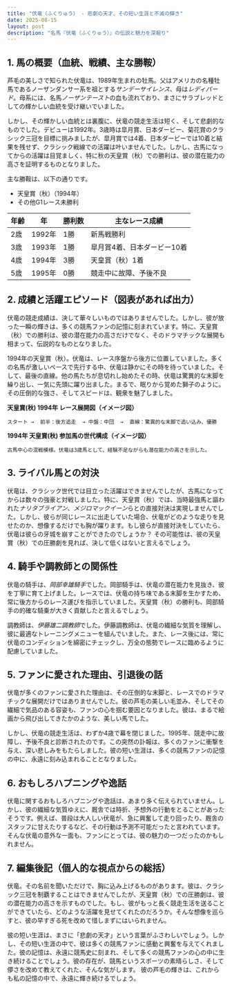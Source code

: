 ```yaml
---
title: "伏竜（ふくりゅう） - 悲劇の天才、その短い生涯と不滅の輝き"
date: 2025-08-15
layout: post
description: "名馬『伏竜（ふくりゅう）』の伝説と魅力を深堀り"
---
```


## 1. 馬の概要（血統、戦績、主な勝鞍）

芦毛の美しさで知られた伏竜は、1989年生まれの牡馬。父はアメリカの名種牡馬であるノーザンダンサー系を祖とする*サンデーサイレンス*、母は*レディバード*。母系には、名馬*ノーザンテースト*の血も流れており、まさにサラブレッドとしての輝かしい血統を受け継いでいました。

しかし、その輝かしい血統とは裏腹に、伏竜の競走生活は短く、そして悲劇的なものでした。デビューは1992年。3歳時は皐月賞、日本ダービー、菊花賞のクラシック三冠を目標に挑みましたが、皐月賞では4着、日本ダービーでは10着と結果を残せず、クラシック戦線での活躍は叶いませんでした。しかし、古馬になってからの活躍は目覚ましく、特に秋の天皇賞（秋）での勝利は、彼の潜在能力の高さを証明するものとなりました。

主な勝鞍は、以下の通りです。

* 天皇賞（秋）（1994年）
* その他G1レース未勝利


| 年齢 | 年 | 勝利数 | 主なレース成績 |
|---|---|---|---|
| 2歳 | 1992年 | 1勝 | 新馬戦勝利 |
| 3歳 | 1993年 | 1勝 | 皐月賞4着、日本ダービー10着 |
| 4歳 | 1994年 | 3勝 | 天皇賞（秋）1着 |
| 5歳 | 1995年 | 0勝 |  競走中に故障、予後不良 |


## 2. 成績と活躍エピソード（図表があれば出力）

伏竜の競走成績は、決して華々しいものではありませんでした。しかし、彼が放った一瞬の輝きは、多くの競馬ファンの記憶に刻まれています。特に、天皇賞（秋）での勝利は、彼の潜在能力の高さだけでなく、そのドラマチックな展開も相まって、伝説的なものとなりました。

1994年の天皇賞（秋）。伏竜は、レース序盤から後方に位置していました。多くの名馬が激しいペースで先行する中、伏竜は静かにその時を待っていました。そして、最後の直線。他の馬たちが息切れし始めたその時、伏竜は驚異的な末脚を繰り出し、一気に先頭に躍り出ました。まるで、眠りから覚めた獅子のように。その圧倒的な強さ、そしてスピードは、観衆を魅了しました。


**天皇賞(秋) 1994年 レース展開図（イメージ図）**

```
スタート →  前半：後方追走  → 中盤：中団  →  直線：驚異的な末脚で追い込み、優勝
```

**1994年 天皇賞(秋) 参加馬の世代構成（イメージ図）**

```
古馬中心の混戦模様。伏竜は3歳馬として、経験不足ながらも潜在能力の高さを示した。
```


## 3. ライバル馬との対決

伏竜は、クラシック世代では目立った活躍はできませんでしたが、古馬になってからは数々の強豪と対戦しました。特に、天皇賞（秋）では、当時最強馬と謳われた*ナリタブライアン*、*メジロマックイーン*らとの直接対決は実現しませんでした。しかし、彼らが同じレースに出走していた場合、伏竜がどのような走りを見せたのか、想像するだけでも胸が躍ります。もし彼らが直接対決をしていたら、伏竜は彼らの牙城を崩すことができたのでしょうか？  その可能性は、彼の天皇賞（秋）での圧勝劇を見れば、決して低くはないと言えるでしょう。


## 4. 騎手や調教師との関係性

伏竜の騎手は、*岡部幸雄騎手*でした。岡部騎手は、伏竜の潜在能力を見抜き、彼を丁寧に育て上げました。レースでは、伏竜の持ち味である末脚を生かすため、常に後方からのレース運びを指示していました。天皇賞（秋）の勝利も、岡部騎手の的確な騎乗が大きく貢献したと言えるでしょう。

調教師は、*伊藤雄二調教師*でした。伊藤調教師は、伏竜の繊細な気質を理解し、彼に最適なトレーニングメニューを組んでいました。また、レース後には、常に伏竜のコンディションを綿密にチェックし、万全の態勢でレースに臨めるように配慮していました。


## 5. ファンに愛された理由、引退後の話

伏竜が多くのファンに愛された理由は、その圧倒的な末脚と、レースでのドラマチックな展開だけではありませんでした。彼の芦毛の美しい毛並み、そしてその繊細で気品のある容姿も、ファンの心を掴む要因となりました。彼は、まるで絵画から飛び出してきたかのような、美しい馬でした。

しかし、伏竜の競走生活は、わずか4歳で幕を閉じました。1995年、競走中に故障し、予後不良と診断されたのです。この突然の訃報は、多くのファンに衝撃を与え、深い悲しみをもたらしました。彼の短い生涯は、多くの競馬ファンの記憶の中に、永遠に刻み込まれることとなりました。


## 6. おもしろハプニングや逸話

伏竜に関するおもしろハプニングや逸話は、あまり多く伝えられていません。しかし、彼の繊細な気質ゆえに、厩舎では時折、予想外の行動をとることがあったそうです。例えば、普段は大人しい伏竜が、急に興奮して走り回ったり、厩舎のスタッフに甘えたりするなど、その行動は予測不可能だったと言われています。そんな伏竜の意外な一面も、ファンにとっては、彼の魅力の一つだったのかもしれません。


## 7. 編集後記（個人的な視点からの総括）

伏竜。その名前を聞いただけで、胸に込み上げるものがあります。彼は、クラシック三冠を制覇することはできませんでしたが、天皇賞（秋）での圧勝劇は、彼の潜在能力の高さを示すものでした。もし、彼がもっと長く競走生活を送ることができていたら、どのような活躍を見せてくれたのだろうか。そんな想像を巡らすと、彼の早すぎる死を改めて惜しまずにはいられません。

彼の短い生涯は、まさに「悲劇の天才」という言葉がふさわしいでしょう。しかし、その短い生涯の中で、彼は多くの競馬ファンに感動と興奮を与えてくれました。彼の記憶は、永遠に競馬史に刻まれ、そして多くの競馬ファンの心の中に生き続けることでしょう。彼の存在が、競馬というスポーツの素晴らしさ、そして儚さを改めて教えてくれた、そんな気がします。  彼の芦毛の輝きは、これからも私の記憶の中で、永遠に輝き続けるでしょう。
